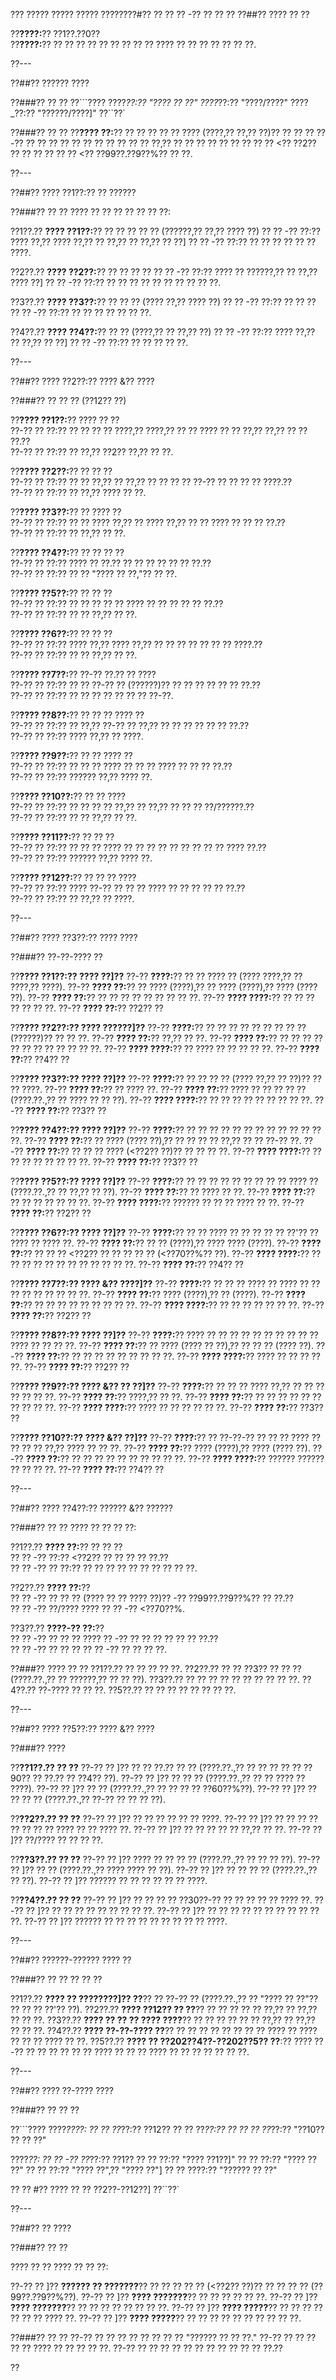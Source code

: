 ??? ????? ????? ????? ????????#?? ?? ?? ?? -?? ?? ?? ??
??##?? ???? ?? ??

??**????:**?? ??1??.??0??  
??**????:**?? ?? ?? ?? ?? ?? ?? ?? ?? ?? ???? ?? ?? ?? ?? ?? ?? ??.

??---

??##?? ?????? ????

??###?? ?? ??
??```????
????_??:?? "???? ?? ??"
????_??:?? "????/????"
????_??:?? "??????/????]"
??``??`

??###?? ?? ??
??**???? ??:**?? ?? ?? ?? ?? ?? ???? (????,?? ??,?? ??)?? ?? ?? ?? ??-?? ?? ?? ?? ?? ?? ?? ?? ?? ?? ?? ?? ??,?? ?? ?? ?? ?? ?? ?? ?? ?? ?? <?? ??2?? ?? ?? ?? ?? ?? ?? <?? ??99??.??9??%?? ?? ??.

??---

??##?? ???? ??1??:?? ?? ??????

??###?? ?? ??
???? ?? ?? ?? ?? ?? ?? ??:

??1??.?? **???? ??1??:**?? ?? ?? ?? ?? ?? (??????,?? ??,?? ???? ??)
??  ?? -?? ??:?? ???? ??,?? ???? ??,?? ?? ??,?? ?? ??,?? ?? ??]
??  ?? -?? ??:?? ?? ?? ?? ?? ?? ?? ????.

??2??.?? **???? ??2??:**?? ?? ?? ?? ??
??  ?? -?? ??:?? ???? ?? ??????,?? ?? ??,?? ???? ??]
??  ?? -?? ??:?? ?? ?? ?? ?? ?? ?? ?? ?? ?? ??.

??3??.?? **???? ??3??:**?? ?? ?? ?? (???? ??,?? ???? ??)
??  ?? -?? ??:?? ?? ?? ??
??  ?? -?? ??:?? ?? ?? ?? ?? ?? ?? ??.

??4??.?? **???? ??4??:**?? ?? ?? (????,?? ?? ??,?? ??)
??  ?? -?? ??:?? ???? ??,?? ?? ??,?? ?? ??]
??  ?? -?? ??:?? ?? ?? ?? ?? ??.

??---

??##?? ???? ??2??:?? ???? &?? ????

??###?? ?? ?? ?? (??12?? ??)

??**???? ??1??:**?? ???? ?? ??  
??-?? ?? ??:?? ?? ?? ?? ?? ????,?? ????,?? ?? ?? ???? ?? ?? ??,?? ??,?? ?? ?? ??.??  
??-?? ?? ??:?? ?? ??,?? ??2?? ??,?? ?? ??.

??**???? ??2??:**?? ?? ?? ??  
??-?? ?? ??:?? ?? ?? ??,?? ?? ??,?? ?? ?? ?? ?? ??-?? ?? ?? ?? ?? ????.??  
??-?? ?? ??:?? ?? ??,?? ???? ?? ??.

??**???? ??3??:**?? ?? ???? ??  
??-?? ?? ??:?? ?? ?? ???? ??,?? ?? ???? ??,?? ?? ?? ???? ?? ?? ?? ??.??  
??-?? ?? ??:?? ?? ??,?? ?? ??.

??**???? ??4??:**?? ?? ?? ?? ??  
??-?? ?? ??:?? ???? ?? ??.?? ?? ?? ?? ?? ?? ?? ??.??  
??-?? ?? ??:?? ?? ?? "???? ?? ??,"?? ?? ??.

??**???? ??5??:**?? ?? ?? ??  
??-?? ?? ??:?? ?? ?? ?? ?? ?? ???? ?? ?? ?? ?? ?? ??.??  
??-?? ?? ??:?? ?? ?? ??,?? ?? ??.

??**???? ??6??:**?? ?? ?? ??  
??-?? ?? ??:?? ???? ??,?? ???? ??,?? ?? ?? ?? ?? ?? ?? ?? ????.??  
??-?? ?? ??:?? ?? ?? ??,?? ?? ??.

??**???? ??7??:**?? ??-?? ??.?? ?? ????  
??-?? ?? ??:?? ?? ?? ??-?? ?? (??????)?? ?? ?? ?? ?? ?? ?? ??.??  
??-?? ?? ??:?? ?? ?? ?? ?? ?? ?? ?? ??-??.

??**???? ??8??:**?? ?? ?? ?? ???? ??  
??-?? ?? ??:?? ?? ??,?? ??-?? ?? ??,?? ?? ?? ?? ?? ?? ?? ??.??  
??-?? ?? ??:?? ???? ??,?? ?? ????.

??**???? ??9??:**?? ?? ?? ???? ??  
??-?? ?? ??:?? ?? ?? ?? ???? ?? ?? ?? ???? ?? ?? ?? ??.??  
??-?? ?? ??:?? ?????? ??,?? ???? ??.

??**???? ??10??:**?? ?? ?? ????  
??-?? ?? ??:?? ?? ?? ?? ?? ??,?? ?? ??,?? ?? ?? ?? ??/??????.??  
??-?? ?? ??:?? ?? ?? ??,?? ?? ??.

??**???? ??11??:**?? ?? ?? ??  
??-?? ?? ??:?? ?? ?? ?? ???? ?? ?? ?? ?? ?? ?? ?? ?? ?? ???? ??.??  
??-?? ?? ??:?? ?????? ??,?? ???? ??.

??**???? ??12??:**?? ?? ?? ?? ????  
??-?? ?? ??:?? ???? ??-?? ?? ?? ?? ???? ?? ?? ?? ?? ?? ??.??  
??-?? ?? ??:?? ?? ??,?? ?? ????.

??---

??##?? ???? ??3??:?? ???? ????

??###?? ??-??-???? ??

??**???? ??1??:?? ???? ??]??**
??-?? **????:**?? ?? ?? ???? ?? (???? ????,?? ?? ????,?? ????).
??-?? **???? ??:**?? ?? ???? (????),?? ?? ???? (????),?? ???? (???? ??).
??-?? **???? ??:**?? ?? ?? ?? ?? ?? ?? ?? ?? ??.
??-?? **???? ????:**?? ?? ?? ?? ?? ?? ?? ??.
??-?? **???? ??:**?? ??2?? ??

??**???? ??2??:?? ???? ??????]??**
??-?? **????:**?? ?? ?? ?? ?? ?? ?? ?? ?? ?? (??????)?? ?? ?? ??.
??-?? **???? ??:**?? ??,?? ?? ??.
??-?? **???? ??:**?? ?? ?? ?? ?? ?? ?? ?? ?? ?? ?? ?? ??.
??-?? **???? ????:**?? ?? ???? ?? ?? ?? ?? ??.
??-?? **???? ??:**?? ??4?? ??

??**???? ??3??:?? ???? ??]??**
??-?? **????:**?? ?? ?? ?? ?? (???? ??,?? ?? ??)?? ?? ?? ????.
??-?? **???? ??:**?? ?? ???? ??.
??-?? **???? ??:**?? ???? ?? ?? ?? ?? ?? (????.??.,?? ?? ???? ?? ?? ??).
??-?? **???? ????:**?? ?? ?? ?? ?? ?? ?? ?? ?? ??.
??-?? **???? ??:**?? ??3?? ??

??**???? ??4??:?? ???? ??]??**
??-?? **????:**?? ?? ?? ?? ?? ?? ?? ?? ?? ?? ?? ?? ?? ??.
??-?? **???? ??:**?? ?? ???? (???? ??),?? ?? ?? ?? ?? ??,?? ?? ?? ??-?? ??.
??-?? **???? ??:**?? ?? ?? ?? ???? (<??2?? ??)?? ?? ?? ?? ??.
??-?? **???? ????:**?? ?? ?? ?? ?? ?? ?? ?? ??.
??-?? **???? ??:**?? ??3?? ??

??**???? ??5??:?? ???? ??]??**
??-?? **????:**?? ?? ?? ?? ?? ?? ?? ?? ?? ?? ???? ?? (????.??.,?? ?? ??,?? ?? ??).
??-?? **???? ??:**?? ?? ???? ?? ??.
??-?? **???? ??:**?? ?? ?? ?? ?? ?? ?? ??.
??-?? **???? ????:**?? ?????? ?? ?? ?? ???? ?? ??.
??-?? **???? ??:**?? ??2?? ??

??**???? ??6??:?? ???? ??]??**
??-?? **????:**?? ?? ?? ???? ?? ?? ?? ?? ?? ??'?? ?? ???? ?? ???? ??.
??-?? **???? ??:**?? ?? ?? (????),?? ???? ???? (????).
??-?? **???? ??:**?? ?? ?? ?? <??2?? ?? ?? ?? ?? ?? (<??70??%?? ??).
??-?? **???? ????:**?? ?? ?? ?? ?? ?? ?? ?? ?? ?? ?? ?? ??.
??-?? **???? ??:**?? ??4?? ??

??**???? ??7??:?? ???? &?? ????]??**
??-?? **????:**?? ?? ?? ?? ???? ?? ???? ?? ?? ?? ?? ?? ?? ?? ?? ??.
??-?? **???? ??:**?? ???? (????),?? ?? (????).
??-?? **???? ??:**?? ?? ?? ?? ?? ?? ?? ?? ?? ??.
??-?? **???? ????:**?? ?? ?? ?? ?? ?? ?? ??.
??-?? **???? ??:**?? ??2?? ??

??**???? ??8??:?? ???? ??]??**
??-?? **????:**?? ???? ?? ?? ?? ?? ?? ?? ?? ?? ?? ?? ???? ?? ?? ?? ??.
??-?? **???? ??:**?? ?? ???? (???? ?? ??),?? ?? ?? ?? (???? ??).
??-?? **???? ??:**?? ?? ?? ?? ?? ?? ?? ?? ?? ??.
??-?? **???? ????:**?? ???? ?? ?? ?? ?? ??.
??-?? **???? ??:**?? ??2?? ??

??**???? ??9??:?? ???? &?? ?? ??]??**
??-?? **????:**?? ?? ?? ?? ???? ??,?? ?? ?? ?? ?? ?? ?? ??.
??-?? **???? ??:**?? ????,?? ?? ??.
??-?? **???? ??:**?? ?? ?? ?? ?? ?? ?? ?? ?? ?? ??.
??-?? **???? ????:**?? ???? ?? ?? ?? ?? ?? ??.
??-?? **???? ??:**?? ??3?? ??

??**???? ??10??:?? ???? &?? ??]??**
??-?? **????:**?? ?? ??-??-?? ?? ?? ?? ???? ?? ?? ?? ?? ??,?? ???? ?? ?? ??.
??-?? **???? ??:**?? ???? (????),?? ???? (???? ??).
??-?? **???? ??:**?? ?? ?? ?? ?? ?? ?? ?? ?? ?? ??.
??-?? **???? ????:**?? ?????? ?????? ?? ?? ?? ??.
??-?? **???? ??:**?? ??4?? ??

??---

??##?? ???? ??4??:?? ?????? &?? ??????

??###?? ?? ??
???? ?? ?? ?? ??:

??1??.?? **???? ??:**?? ?? ?? ??  
??  ?? -?? ??:?? <??2?? ?? ?? ?? ?? ??.??  
??  ?? -?? ?? ??:?? ?? ?? ?? ?? ?? ?? ?? ?? ?? ??.

??2??.?? **???? ??:**??  
??  ?? -?? ?? ?? ?? (???? ?? ?? ???? ??)?? -?? ??99??.??9??%?? ?? ??.??  
??  ?? -?? ??/???? ???? ?? ?? -?? <??70??%.

??3??.?? **????-?? ??:**??  
??  ?? -?? ?? ?? ?? ???? ?? -?? ?? ?? ?? ?? ?? ?? ??.??  
??  ?? -?? ?? ?? ?? ?? ?? -?? ?? ?? ?? ??.

??###?? ???? ?? ??
??1??.?? ?? ?? ?? ?? ??.
??2??.?? ?? ?? ??3?? ?? ?? ?? (????.??.,?? ?? ??????,?? ?? ?? ??).
??3??.?? ?? ?? ?? ?? ?? ?? ?? ?? ?? ??.
??4??.?? ??-???? ?? ?? ??.
??5??.?? ?? ?? ?? ?? ?? ?? ?? ??.

??---

??##?? ???? ??5??:?? ???? &?? ????

??###?? ????

??**??1??.?? ?? ??**
??-?? ?? ]?? ?? ?? ??.?? ?? ?? (????.??.,?? ?? ?? ?? ?? ?? ??90?? ?? ??.?? ?? ??4?? ??).
??-?? ?? ]?? ?? ?? ?? (????.??.,?? ?? ?? ???? ?? ????).
??-?? ?? ]?? ?? ?? (????.??.,?? ?? ?? ?? ?? ??60??%??).
??-?? ?? ]?? ?? ?? ?? ?? (????.??.,?? ??-?? ?? ?? ?? ??).

??**??2??.?? ?? ??**
??-?? ?? ]?? ?? ?? ?? ?? ?? ?? ????.
??-?? ?? ]?? ?? ?? ?? ?? ?? ?? ?? ?? ???? ?? ?? ???? ??.
??-?? ?? ]?? ?? ?? ?? ?? ?? ??,?? ?? ??.
??-?? ?? ]?? ??/???? ?? ?? ?? ??.

??**??3??.?? ?? ??**
??-?? ?? ]?? ???? ?? ?? ?? ?? (????.??.,?? ?? ?? ?? ??).
??-?? ?? ]?? ?? ?? (????.??.,?? ???? ???? ?? ??).
??-?? ?? ]?? ?? ?? ?? ?? (????.??.,?? ?? ??).
??-?? ?? ]?? ?????? ?? ?? ?? ?? ?? ?? ????.

??**??4??.?? ?? ??**
??-?? ?? ]?? ?? ?? ?? ?? ??30??-?? ?? ?? ?? ?? ?? ???? ??.
??-?? ?? ]?? ?? ?? ?? ?? ?? ?? ?? ?? ??.
??-?? ?? ]?? ?? ?? ?? ?? ?? ?? ?? ?? ?? ?? ??.
??-?? ?? ]?? ?????? ?? ?? ?? ?? ?? ?? ?? ?? ?? ????.

??---

??##?? ??????-?????? ???? ??

??###?? ?? ?? ?? ?? ??

??1??.?? **???? ?? ????????]?? ??**?? ?? ??-?? ?? (????.??.,?? ?? "???? ?? ??"?? ?? ?? ?? ??'?? ??).
??2??.?? **???? ??12?? ?? ??**?? ?? ?? ?? ?? ?? ??,?? ?? ??,?? ?? ?? ??.
??3??.?? **???? ?? ?? ?? ???? ????**?? ?? ?? ?? ?? ?? ?? ??,?? ?? ??,?? ?? ?? ??.
??4??.?? **???? ??-??-???? ??**?? ?? ?? ?? ?? ?? ?? ?? ?? ???? ?? ???? ?? ?? ?? ???? ?? ??.
??5??.?? **???? ?? ??202??4??-??202??5?? ??**:?? ???? ??-?? ?? ?? ?? ?? ?? ?? ???? ?? ?? ?? ???? ?? ?? ?? ?? ?? ?? ??.

??---

??##?? ???? ??-???? ????

??###?? ?? ?? ??

??```????
????_????:
?? ?? ??_??:?? ??12??
?? ?? ??_??:?? ??
?? ?? ??_??:?? "??10?? ?? ?? ??"

????_??:
?? ?? -?? ??_??:?? ??1??
??   ?? ??:?? "???? ??1??]"
??   ?? ??:?? "???? ?? ??"
??   ?? ??:?? "???? ??",?? "???? ??"]
??   ?? ????:?? "?????? ?? ??"

?? ?? #?? ???? ?? ?? ??2??-??12??]
??``??`

??---

??##?? ?? ????

??###?? ?? ??

???? ?? ?? ???? ?? ?? ??:

??-?? ?? ]?? **?????? ?? ???????**?? ?? ?? ?? ?? ?? (<??2?? ??)?? ?? ?? ?? ?? (??99??.??9??%??).
??-?? ?? ]?? **???? ???????**?? ?? ?? ?? ?? ?? ??.
??-?? ?? ]?? **???? ???????**?? ?? ?? ?? ?? ?? ?? ?? ??.
??-?? ?? ]?? **???? ?????**?? ?? ?? ?? ?? ?? ?? ?? ???? ??.
??-?? ?? ]?? **???? ?????**?? ?? ?? ?? ?? ?? ?? ?? ?? ?? ??.

??###?? ?? ??
??-?? ?? ?? ?? ?? ?? ?? ?? ?? "?????? ?? ?? ??."
??-?? ?? ?? ?? ?? ?? ???? ?? ?? ?? ?? ??.
??-?? ?? ?? ?? ?? ?? ?? ?? ?? ?? ?? ?? ??.??

??